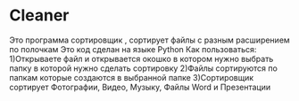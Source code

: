 # Cleaner
Это программа сортировщик , сортирует файлы с разным расширением по полочкам
Это код сделан на языке Python
Как пользоваться:
1)Открываете файл и открывается окошко в котором нужно выбрать папку в которой нужно сделать сортировку
2)Файлы сортируются по папкам которые создаются в выбранной папке
3)Сортировщик сортирует Фотографии, Видео, Музыку, Файлы Word и Презентации 
